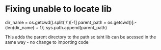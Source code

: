# Fixing unable to locate lib

dir_name = os.getcwd().split('/')[-1]
parent_path = os.getcwd()[:-(len(dir_name) + 1)]
sys.path.append(parent_path)

This adds the parent directory to the path so taht lib can be acessed in the same way - no change to importing code